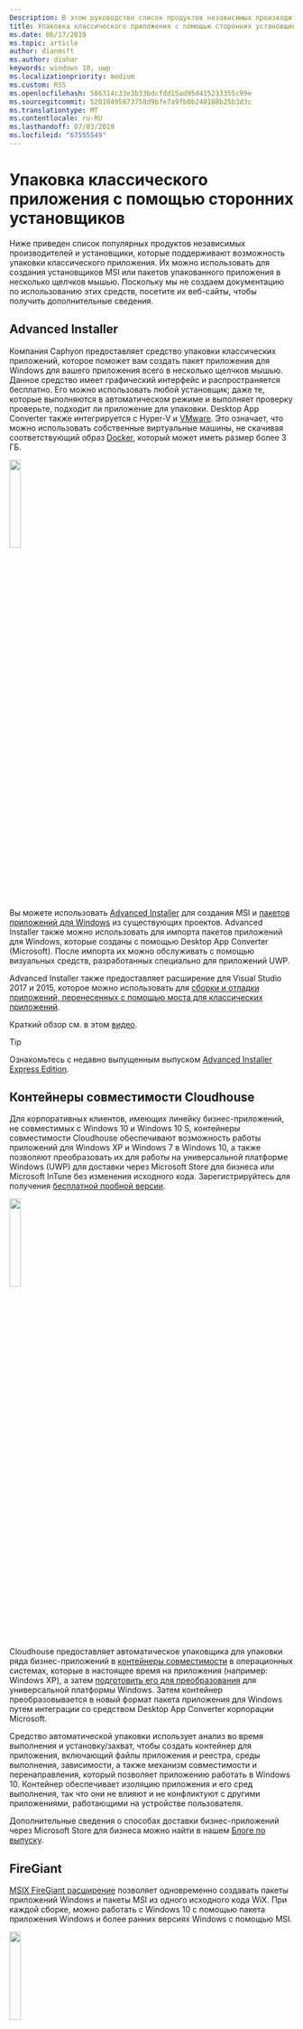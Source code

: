 ```yaml
---
Description: В этом руководстве список продуктов независимых производителей и установщики классических приложениях пакета.
title: Упаковка классического приложения с помощью сторонних установщиков
ms.date: 06/17/2019
ms.topic: article
author: dianmsft
ms.author: diahar
keywords: windows 10, uwp
ms.localizationpriority: medium
ms.custom: RS5
ms.openlocfilehash: 586314c33e3b33bdcfdd15ad95d415233355c99e
ms.sourcegitcommit: 52010495873758d9bfe7a9fb0b240108b25b3d3c
ms.translationtype: MT
ms.contentlocale: ru-RU
ms.lasthandoff: 07/03/2019
ms.locfileid: "67555549"
---
```

# <a name="package-a-desktop-app-using-third-party-installers"></a>Упаковка классического приложения с помощью сторонних установщиков

Ниже приведен список популярных продуктов независимых производителей и установщики, которые поддерживают возможность упаковки классического приложения. Их можно использовать для создания установщиков MSI или пакетов упакованного приложения в несколько щелчков мышью. Поскольку мы не создаем документацию по использованию этих средств, посетите их веб-сайты, чтобы получить дополнительные сведения.

## <a name="advanced-installer"></a>Advanced Installer

Компания Caphyon предоставляет средство упаковки классических приложений, которое поможет вам создать пакет приложения для Windows для вашего приложения всего в несколько щелчков мышью. Данное средство имеет графический интерфейс и распространяется бесплатно. Его можно использовать любой установщик; даже те, которые выполняются в автоматическом режиме и выполняет проверку проверьте, подходит ли приложение для упаковки. Desktop App Converter также интегрируется с Hyper-V и [VMware](https://www.vmware.com/). Это означает, что можно использовать собственные виртуальные машины, не скачивая соответствующий образ [Docker](https://docs.docker.com/), который может иметь размер более 3 ГБ.

<img width="20%" src="images/Advanced_Installer_Vertical.png">

Вы можете использовать [Advanced Installer](https://www.advancedinstaller.com/) для создания MSI и [пакетов приложений для Windows](https://www.advancedinstaller.com/uwp-app-package.html) из существующих проектов. Advanced Installer также можно использовать для импорта пакетов приложений для Windows, которые созданы с помощью Desktop App Converter (Microsoft). После импорта их можно обслуживать с помощью визуальных средств, разработанных специально для приложений UWP.

Advanced Installer также предоставляет расширение для Visual Studio 2017 и 2015, которое можно использовать для [сборки и отладки приложений, перенесенных с помощью моста для классических приложений](https://www.advancedinstaller.com/debug-desktop-bridge-apps.html).

Краткий обзор см. в этом [видео](https://www.youtube.com/watch?v=cmLKgn04Vfg&feature=youtu.be).

> [!TIP]
> Ознакомьтесь с недавно выпущенным выпуском [Advanced Installer Express Edition](https://www.advancedinstaller.com/express-edition.html).

## <a name="cloudhouse-compatibility-containers"></a>Контейнеры совместимости Cloudhouse

Для корпоративных клиентов, имеющих линейку бизнес-приложений, не совместимых с Windows 10 и Windows 10 S, контейнеры совместимости Cloudhouse обеспечивают возможность работы приложений для Windows XP и Windows 7 в Windows 10, а также позволяют преобразовать их для работы на универсальной платформе Windows (UWP) для доставки через Microsoft Store для бизнеса или Microsoft InTune без изменения исходного кода. Зарегистрируйтесь для получения [бесплатной пробной версии](https://www.cloudhouse.com/free-trial).

<img width="20%" src="images/cloudhouse-container-logo.png">

Cloudhouse предоставляет автоматическое упаковщика для упаковки ряда бизнес-приложений в [контейнеры совместимости](https://docs.cloudhouse.com/37613-overview/266723-compatibility-containers-for-applications) в операционных системах, которые в настоящее время на приложения (например: Windows XP), а затем [подготовить его для преобразования](https://docs.cloudhouse.com/37613-overview/266725-compatibility-containers-for-desktop-bridge?from_search=17883905) для универсальной платформы Windows. Затем контейнер преобразовывается в новый формат пакета приложения для Windows путем интеграции со средством Desktop App Converter корпорации Microsoft.

Средство автоматической упаковки использует анализ во время выполнения и установку/захват, чтобы создать контейнер для приложения, включающий файлы приложения и реестра, среды выполнения, зависимости, а также механизм совместимости и перенаправления, который позволяет приложению работать в Windows 10. Контейнер обеспечивает изоляцию приложения и его сред выполнения, так что они не влияют и не конфликтуют с другими приложениями, работающими на устройстве пользователя.

Дополнительные сведения о способах доставки бизнес-приложений через Microsoft Store для бизнеса можно найти в нашем [Блоге по выпуску](https://www.cloudhouse.com/resources/release-solution-to-get-any-line-of-business-app-to-uwp).

## <a name="firegiant"></a>FireGiant

[MSIX FireGiant расширение](https://www.firegiant.com/products/wix-expansion-pack/msix) позволяет одновременно создавать пакеты приложений Windows и пакеты MSI из одного исходного кода WiX. При каждой сборке, можно работать с Windows 10 с помощью пакета приложения Windows и более ранних версиях Windows с помощью MSI.

<img width="20%" src="images/FG3rdPartyLogo.png">

Расширение MSIX FireGiant использует статический анализ и интеллектуальная эмуляции проекты WiX для создания пакетов приложений Windows избавит дискового пространства и среды выполнения контейнеров или виртуальных машин.

Так как расширение MSIX FireGiant не преобразует установщиком, запустив его, можно поддерживать установщик WiX без необходимости повторно преобразовать его в пакеты приложений Windows. Все ваши пользователи с различными версиями Windows получают последние нововведения в приложении, и вам не нужно беспокоиться о том, что MSI и пакеты приложений для Windows будут отличаться.

Ознакомьтесь с этим [видео](https://www.youtube.com/watch?v=AFBpdBiAYQE) и увидеть, как в несколько строк кода FireGiant генеральный Директор Роба Меншинга создается Appx (пакет приложений Windows) версия средства сжатия 7-Zip и популярные открытым исходным кодом, а затем как он улучшает оба приложения Windows и Пакеты MSI с изменениями в тот же исходный код WiX.

## <a name="installaware"></a>InstallAware

InstallAware, с помощью [финансовое](https://www.installaware.com/press-room.htm) быстро поддерживать инновации корпорации Майкрософт, создает [пакеты приложений Windows (мост для классических приложений)](https://www.installaware.com/appx-builder.htm), App-V (Application Virtualization), MSI (установщик Windows), и EXE-файла (машинный код) пакеты из одного источника.

<img width="20%" src="images/installaware.png">

InstallAware предоставляет бесплатные расширения InstallAware для версий Visual Studio 2012 – 2017. Их можно использовать для создания пакетов приложений для Windows одним щелчком мыши непосредственно из [панели инструментов Visual Studio](https://www.installaware.com/visual-studio-installer-2015.htm).

Можно также импортировать какой-либо настройки, даже если у вас нет исходного кода для установки, с помощью PackageAware (фиксирует установка без моментальных снимков), или мастера импорта базы данных (для всех установщиков MSI и MSM модули слияния). Для поддержания базы импортированных данных и ее улучшения либо в графическом виде, либо с помощью скриптов можно использовать [средства с графическим интерфейсом](https://www.installaware.com/scripting-two-way-integrated-ide.htm).

[Дополнительные параметры создания APPX](https://www.installaware.com/mhtml5/desktop/appx.htm) помогают вам нацеливать отправки в Microsoft Store и создавать двоичные файлы пакета приложения для Windows для распространения неопубликованных приложений среди конечных пользователей. Можно даже создать пакеты установщика WSA (приложения Windows Server), предназначенных для развертывания на **Nano Server** из одного источника, а также с полной поддержкой [автоматизации командной строки](https://www.installaware.com/scripting-automation-interface.htm), кроме для графического пользовательского интерфейса.

InstallAware также [открытый](https://www.installaware.com/gnu.asp) **библиотеки построитель APPX**вместе с приложения командной строки пример лицензии GNU Affero GPL. Они предназначены для использования на платформах с открытым исходным кодом, таких как WiX.

## <a name="installshield"></a>InstallShield

InstallShield предоставляет единое решение для разработки установщиков MSI и EXE, создания пакетов для универсальной платформы Windows (UWP) и приложений для Windows Server (WSA), а также виртуализации приложений с минимальным объемом сценариев, кода и переработки.

<img width="20%" src="images/InstallShield-logo.jpg">

Сканирование проекта InstallShield позволяет вам сэкономить многие часы работы путем автоматического выявления потенциальных проблем совместимости вашего приложения и пакетов UWP и WSA.

Подготовка для Microsoft Store и упрощение процесса установки программного обеспечения в Windows 10 путем создания пакетов приложений UWP из существующих проектов InstallShield. Одновременная сборка установщика Windows и пакетов приложений UWP для поддержки всех сценариев развертывания, требуемых вашим клиентам. Поддержка развертываний Nano Server и Windows Server 2016 путем сборки пакетов WSA из существующих проектов InstallShield.

Разработка установки по модулям для облегчения развертывания и обслуживания и дальнейшее объединение компонентов и зависимостей во время сборки в один пакет приложения UWP для Microsoft Store. Для прямого распространения за пределами Store объединить пакеты приложений универсальной платформы Windows и другие зависимости, вместе с установщика Suite/Дополнительно пользовательского интерфейса.

Подробные сведения см. в этой [электронной книге](https://na01.safelinks.protection.outlook.com/?url=https%3A%2F%2Fresources.flexerasoftware.com%2Fweb%2Fpdf%2FeBook-IS-Your-Fast-Track-to-Profit.pdf&data=02%7C01%7Cnormesta%40microsoft.com%7C86b9a00bc8e345c2ac6208d4ba464802%7C72f988bf86f141af91ab2d7cd011db47%7C1%7C1%7C636338258409706554&sdata=IAYNp9nFc8B5ayxwrs%2FQTWowUmOda6p%2Fn%2BjdHea257M%3D&reserved=0).

## <a name="pace-suite"></a>PACE Suite

[PACE Suite](https://pacesuite.com/) — это средство упаковки приложений, которое позволяет преобразовывать классические приложения в приложения для универсальной платформы Windows.

<img width="20%" src="images/PACE.png">

Благодаря PACE Suite не нужно готовить специальные среды упаковки или устанавливать дополнительные компоненты пакета Windows SDK. PACE Suite может независимо создавать пакеты приложений для Windows в стандартной среде упаковки в Windows 10 или Windows Server 2016. Ознакомьтесь с этим [иллюстрированным примером](https://pacesuite.com/convert-exe-to-appx/) чтобы узнать, какой подход используется в PACE Suite для перепаковки установщика в пакет приложения для Windows.

Помимо создания пакетов приложений для Windows PACE Suite можно использовать для создания пакетов установщика Windows (MSI), исправлений (MSP), преобразований (MST) и пакетов App-V. Когда речь идет о создании MSI, PACE Suite помогает управлять обновлениями, параметрами разрешений, настраиваемыми действиями, сценариями и т д. Приложения также можно публиковать напрямую в System Center Configuration Manager.

Все возможности упаковки приложений можно просмотреть в разделе [Возможности PACE Suite](https://pacesuite.com/features/).

## <a name="rad-studio"></a>RAD Studio

См. [RAD Studio от Embarcadero](https://www.embarcadero.com/products/rad-studio/windows-10-store-desktop-bridge)

## <a name="raypack-studio"></a>RayPack Studio

Raynet за упаковочный решения, [RayPack Studio](https://raynet.de/Raynet-Products/RayPackStudio), поддерживает создание пакетов приложений для настольных компьютеров, как один из нескольких возможных результатов преобразования эффективно и легко настроить и распаковка framework.

<img width="20%" src="images/RaynetLogo_v3.png">

Существующие виртуальные среды (VMware Workstation, Hyper-V) могут быть использованы для выполнения автоматического/группового преобразования без длительной настройки среды. Компонент студии ([RayQC Advanced](https://raynet.de/Raynet-Products/RayQCad)) выполняет предварительные проверки и тесты на совместимость, чтобы подтвердить пригодность программного обеспечения для преобразования. Кроме того, пользователи теперь могут выполнять полные проверки на совместимость и наличие конфликтов для различных выпусков Windows 10, включая юбилейное обновление и обновление Creators.

Помимо программных пакетов в формате APPX/UWP для Windows 10, RayPack Studio также позволяет создавать классические пакеты установщика Windows (MSI), исправления (MSP), преобразования (MST) и пакеты App-V. Кроме того, данное решение включает набор программных продуктов и компонентов для упаковки профессионального программного обеспечения предприятий. RayPack Studio позволяет выполнять не только упаковку и виртуализацию программного обеспечения, но и все связанные с упаковкой задачи: проверку приложений и пакетов на совместимость и наличие конфликтов ([RayQC Advanced](https://raynet.de/Raynet-Products/RayQCad)), оценку программного обеспечения ([RayEval](https://raynet.de/Raynet-Products/RayEval)), контроль качества ([RayQC](https://raynet.de/Raynet-Products/RayQC)).

С помощью системы корпоративных рабочих процессов [RayFlow](https://raynet.de/Raynet-Products/RayFlow) от Raynet пользователи могут эффективно работать с программным обеспечением на каждом этапе жизненного цикла корпоративного приложения, включая заказ пакетов, оценку, анализ, упаковку, контроль качества, тесты на приемлемость для пользователя и разработку. Все пакеты и форматы можно хранить и развертывать непосредственно в SCCM или с помощью других решений. Прохождение приложением всего жизненного цикла отслеживается и контролируется через систему RayFlow. Можно также интегрировать любые системы заказов, например ServiceNow. Используя свои инструменты для поставщиков услуг, Raynet создает фабрики по упаковке программного обеспечения по всему миру.

Убедитесь во всем сами, получив [лицензию на бесплатную пробную версию](https://raynet.de/contact?init=license) RayPack Studio и RayFlow от Raynet. Подробнее см. на сайте [www.raynet.de](https://raynet.de/home).

Ссылки по теме:

* Raynet: [https://raynet.de/home](https://raynet.de/home)
* RayPack Studio: [https://raynet.de/Raynet-Products/RayPackStudio](https://raynet.de/Raynet-Products/RayPackStudio)
* RayFlow: [https://raynet.de/Raynet-Products/RayFlow](https://raynet.de/Raynet-Products/RayFlow)
* RayEval: [https://raynet.de/Raynet-Products/RayEval](https://raynet.de/Raynet-Products/RayEval)
* RayQC: [https://raynet.de/Raynet-Products/RayQC](https://raynet.de/Raynet-Products/RayQC)
* RayQC Advanced: [https://raynet.de/Raynet-Products/RayQCad](https://raynet.de/Raynet-Products/RayQCad)
* Лицензия на бесплатную пробную версию: [https://raynet.de/contact?init=license](https://raynet.de/contact?init=license)
